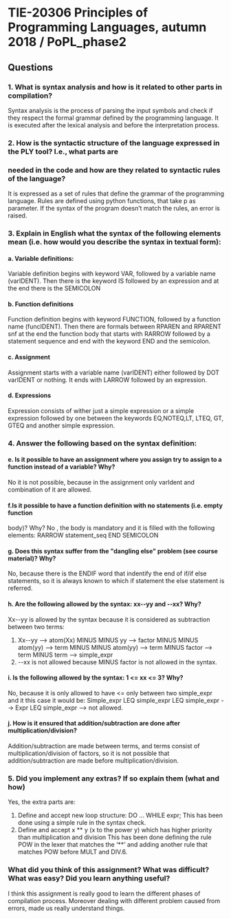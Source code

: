# TIE-20306 Principles of Programming Languages, autumn 2018 / PoPL_phase2

## Questions

### 1. What is syntax analysis and how is it related to other parts in compilation?
Syntax analysis is the process of parsing the input symbols and check if they respect the formal grammar
defined by the programming language.
It is executed after the lexical analysis and before the interpretation process.

### 2. How is the syntactic structure of the language expressed in the PLY tool? I.e., what parts are
### needed in the code and how are they related to syntactic rules of the language?
It is expressed as a set of rules that define the grammar of the programming language. Rules are defined
using python functions, that take p as parameter. If the syntax of the program doesn’t match the rules,
an error is raised.
### 3. Explain in English what the syntax of the following elements mean (i.e. how would you describe the syntax in textual form):
#### a. Variable definitions:
Variable definition begins with keyword VAR, followed by a variable name (varIDENT).
Then there is the keyword IS followed by an expression and at the end there is the SEMICOLON
#### b. Function definitions
Function definition begins with keyword FUNCTION, followed by a function name
(funcIDENT). Then there are formals between RPAREN and RPARENT snf at the end the
function body that starts with RARROW followed by a statement sequence and end with
the keyword END and the semicolon.
#### c. Assignment
Assignment starts with a variable name (varIDENT) either followed by DOT varIDENT or
nothing. It ends with LARROW followed by an expression.
#### d. Expressions
Expression consists of wither just a simple expression or a simple expression followed by
one between the keywords EQ,NOTEQ,LT, LTEQ, GT, GTEQ and another simple
expression.
### 4. Answer the following based on the syntax definition:
#### e. Is it possible to have an assignment where you assign try to assign to a function instead of a variable? Why?
No it is not possible, because in the assignment only varIdent and combination of it are
allowed.
#### f.Is it possible to have a function definition with no statements (i.e. empty function
body)? Why?
No , the body is mandatory and it is filled with the following elements: RARROW
statement_seq END SEMICOLON
#### g. Does this syntax suffer from the "dangling else" problem (see course material)? Why?
No, because there is the ENDIF word that indentify the end of if/if else statements, so it is
always known to which if statement the else statement is referred.
#### h. Are the following allowed by the syntax: xx--yy and --xx? Why?
Xx--yy is allowed by the syntax because it is considered as subtraction between two
terms:
  1. Xx--yy --> atom(Xx) MINUS MINUS yy --> factor MINUS MINUS atom(yy) --> term MINUS
MINUS atom(yy) --> term MINUS factor --> term MINUS term --> simple_expr
  2. --xx is not allowed because MINUS factor is not allowed in the syntax.
#### i. Is the following allowed by the syntax: 1 <= xx <= 3? Why?
No, because it is only allowed to have <= only between two simple_expr and it this case it
would be:
Simple_expr LEQ simple_expr LEQ simple_expr -->
Expr LEQ simple_expr --> not allowed.
#### j. How is it ensured that addition/subtraction are done after multiplication/division?
Addition/subtraction are made between terms, and terms consist of multiplication/division
of factors, so it is not possible that addition/subtraction are made before
multiplication/division.
### 5. Did you implement any extras? If so explain them (what and how)
Yes, the extra parts are:
  1. Define and accept new loop structure: DO ... WHILE expr;
This has been done using a simple rule in the syntax check.
  2. Define and accept x ** y (x to the power y) which has higher priority
than multiplication and division
This has been done defining the rule POW in the lexer that matches the
‘**’ and adding another rule that matches POW before MULT and DIV.6. 

### What did you think of this assignment? What was difficult? What was easy? Did you learn anything useful?
I think this assignment is really good to learn the different phases of compilation process. Moreover
dealing with different problem caused from errors, made us really understand things.
